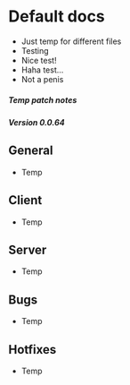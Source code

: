 # Default docs

* Just temp for different files
* Testing
* Nice test!
* Haha test...
* Not a penis

##### Temp patch notes

##### *Version 0.0.64*

## General
* Temp

## Client
* Temp

## Server
* Temp

## Bugs
* Temp

## Hotfixes
* Temp
